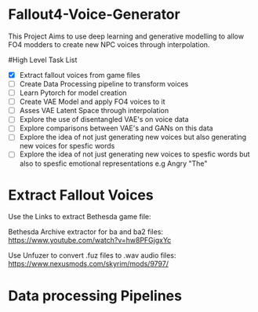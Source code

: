 # Fallout4-Voice-Generator
This Project Aims to use deep learning and generative modelling to allow FO4 modders to create new NPC voices through interpolation.

#High Level Task List
- [x] Extract fallout voices from game files
- [ ] Create Data Processing pipeline to transform voices 
- [ ] Learn Pytorch for model creation
- [ ] Create VAE Model and apply FO4 voices to it
- [ ] Asses VAE Latent Space through interpolation
- [ ] Explore the use of disentangled VAE's on voice data
- [ ] Explore comparisons between VAE's and GANs on this data
- [ ] Explore the idea of not just generating new voices but also generating new voices for spesfic words
- [ ] Explore the idea of not just generating new voices to spesfic words but also to spesfic emotional representations e.g Angry "The"

# Extract Fallout Voices
Use the Links to extract Bethesda game file:

Bethesda Archive extractor for ba and ba2 files: https://www.youtube.com/watch?v=hw8PFGjgxYc

Use Unfuzer to convert .fuz files to .wav audio files: https://www.nexusmods.com/skyrim/mods/9797/

# Data processing Pipelines


